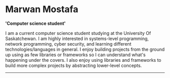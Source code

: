 # Marwan Mostafa

**'Computer science student'**

I am a current computer science student studying at the University Of Saskatchewan. I am highly interested in systems-level programming, network programming, cyber security, and learning different technologies/languages in general. I enjoy building projects from the ground up using as few libraries or frameworks so I can understand what's happening under the covers. I also enjoy using libraries and frameworks to build more complex projects by abstracting lower-level concepts. 

---



